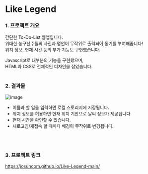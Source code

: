 # Like Legend

### 1. 프로젝트 개요
간단한 To-Do-List 웹앱입니다.<br/>
위대한 농구선수들의 사진과 명언이 무작위로 출력되어 동기를 부여해줍니다!<br/>
위치 정보, 현재 시간 등의 부가 기능도 구현했습니다.
<br/>

Javascript로 대부분의 기능을 구현했으며,<br/>
HTML과 CSS로 전체적인 디자인을 잡았습니다.
<br/>
<br/>
### 2. 결과물
![image](https://user-images.githubusercontent.com/66259692/200514182-c6c6e711-0dac-421d-b9c8-1f4b9f0cd17a.png)<br/>

- 이름과 할 일을 입력하면 로컬 스토리지에 저장됩니다.
- 위치 정보를 허용하면 현재 위치 기반으로 날씨 정보가 제공됩니다.
- 현재 시간을 확인할 수 있습니다.
- 새로고침/재접속 할 때마다 배경이 무작위로 변경됩니다.
<br/>
<br/>

### 3. 프로젝트 링크
https://josuncom.github.io/Like-Legend-main/

